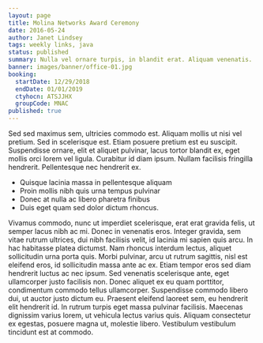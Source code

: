 ```yaml
---
layout: page
title: Molina Networks Award Ceremony
date: 2016-05-24
author: Janet Lindsey
tags: weekly links, java
status: published
summary: Nulla vel ornare turpis, in blandit erat. Aliquam venenatis.
banner: images/banner/office-01.jpg
booking:
  startDate: 12/29/2018
  endDate: 01/01/2019
  ctyhocn: ATSJJHX
  groupCode: MNAC
published: true
---
```

Sed sed maximus sem, ultricies commodo est. Aliquam mollis ut nisi vel pretium. Sed in scelerisque est. Etiam posuere pretium est eu suscipit. Suspendisse ornare, elit et aliquet pulvinar, lacus tortor blandit ex, eget mollis orci lorem vel ligula. Curabitur id diam ipsum. Nullam facilisis fringilla hendrerit. Pellentesque nec hendrerit ex.

* Quisque lacinia massa in pellentesque aliquam
* Proin mollis nibh quis urna tempus pulvinar
* Donec at nulla ac libero pharetra finibus
* Duis eget quam sed dolor dictum rhoncus.

Vivamus commodo, nunc ut imperdiet scelerisque, erat erat gravida felis, ut semper lacus nibh ac mi. Donec in venenatis eros. Integer gravida, sem vitae rutrum ultrices, dui nibh facilisis velit, id lacinia mi sapien quis arcu. In hac habitasse platea dictumst. Nam rhoncus interdum lectus, aliquet sollicitudin urna porta quis. Morbi pulvinar, arcu ut rutrum sagittis, nisl est eleifend eros, id sollicitudin massa ante ac ex. Etiam tempor eros sed diam hendrerit luctus ac nec ipsum. Sed venenatis scelerisque ante, eget ullamcorper justo facilisis non. Donec aliquet ex eu quam porttitor, condimentum commodo tellus ullamcorper. Suspendisse commodo libero dui, ut auctor justo dictum eu. Praesent eleifend laoreet sem, eu hendrerit elit hendrerit id. In rutrum turpis eget massa pulvinar facilisis. Maecenas dignissim varius lorem, ut vehicula lectus varius quis. Aliquam consectetur ex egestas, posuere magna ut, molestie libero. Vestibulum vestibulum tincidunt est at commodo.

